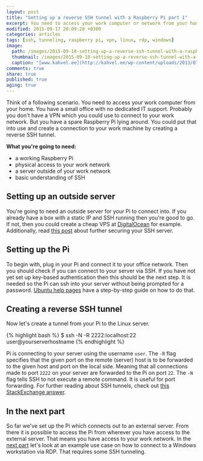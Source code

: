 ```yaml
---
layout: post
title: "Setting up a reverse SSH tunnel with a Raspberry Pi part 1"
excerpt: You need to access your work computer or network from your home. Maybe a Raspberry Pi can help you.
modified: 2015-09-17 20:09:28 +0300
categories: articles
tags: [ssh, tunneling, raspberry pi, vpn, linux, rdp, windows]
image:
  path: /images/2015-09-18-setting-up-a-reverse-ssh-tunnel-with-a-raspberry-pi/pi_cover.jpg
  thumbnail: /images/2015-09-18-setting-up-a-reverse-ssh-tunnel-with-a-raspberry-pi/pi_cover_thumb.jpg
  caption: "[www.kahvel.ee](http://kahvel.ee/wp-content/uploads/2013/07/5456b7bac8c8b4f666ba66341e321ec1.jpg)"
comments: true
share: true
published: true
aging: true
---
```


Think of a following scenario. You need to access your work computer from your home. You have a small office with no dedicated IT support. Probably you don't have a VPN which you could use to connect to your work network. But you have a spare Raspberry Pi lying around. You could put that into use and create a connection to your work machine by creating a reverse SSH tunnel.

**What you're going to need:**

*  a working Raspberry Pi
*  physical access to your work network
*  a server outside of your work network
*  basic understanding of SSH

## Setting up an outside server

You're going to need an outside server for your Pi to connect into. If you already have a box with a static IP and SSH running then you're good to go. If not, then you could create a cheap VPS at [DigitalOcean](https://www.digitalocean.com/?refcode=0b1905c10185 "link to DigitalOcean") for example. Additionally, read [this post]({{site.url}}/articles/5-steps-to-improve-ssh-security/ "5 steps to improve SSH security") about further securing your SSH server.

## Setting up the Pi

To begin with, plug in your Pi and connect it to your office network. Then you should check if you can connect to your server via SSH. If you have not yet set up key-based authentication then this should be the next step. It is needed so the Pi can ssh into your server without being prompted for a password. [Ubuntu help pages](https://help.ubuntu.com/community/SSH/OpenSSH/Keys "ubuntu help page for openssh") have a step-by-step guide on how to do that.

## Creating a reverse SSH tunnel

Now let's create a tunnel from your Pi to the Linux server.

{% highlight bash %}
$ ssh -N -R 2222:localhost:22 user@yourserverhostname
{% endhighlight %}

Pi is connecting to your server using the username `user`. The `-R` flag specifies that the given port on the remote (server) host is to be forwarded to the given host and port on the local side. Meaning that all connections made to port `2222` on your server are forwarded to the Pi on port `22`. The `-N` flag tells SSH to not execute a remote command. It is useful for port forwarding. For further reading about SSH tunnels, check out [this StackExchange answer](http://unix.stackexchange.com/a/46271/134898 "How does reverse SSH tunneling work?").

## In the next part

So far we've set up the Pi which connects out to an external server. From there it is possible to access the Pi from wherever you have access to the external server. That means you have access to your work network. In the [next part]({{site.url}}/articles/setting-up-a-reverse-ssh-tunnel-with-a-raspberry-pi-part-2/ "link to part 2 of the article") let's look at an example use case on how to connect to a Windows workstation via RDP. That requires some SSH tunneling.
